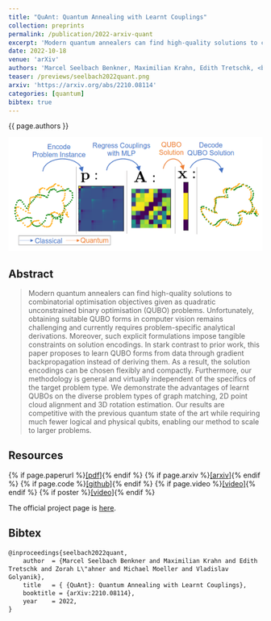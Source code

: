 ```yaml
---
title: "QuAnt: Quantum Annealing with Learnt Couplings"
collection: preprints
permalink: /publication/2022-arxiv-quant
excerpt: 'Modern quantum annealers can find high-quality solutions to combinatorial optimisation objectives given as quadratic unconstrained binary optimisation (QUBO) problems. Unfortunately, obtaining suitable QUBO forms in computer vision remains challenging and currently requires problem-specific analytical derivations. Moreover, such explicit formulations impose tangible constraints on solution encodings. In stark contrast to prior work, this paper proposes to learn QUBO forms from data through gradient backpropagation instead of deriving them. As a result, the solution encodings can be chosen flexibly and compactly. Furthermore, our methodology is general and virtually independent of the specifics of the target problem type. We demonstrate the advantages of learnt QUBOs on the diverse problem types of graph matching, 2D point cloud alignment and 3D rotation estimation. Our results are competitive with the previous quantum state of the art while requiring much fewer logical and physical qubits, enabling our method to scale to larger problems.'
date: 2022-10-18
venue: 'arXiv'
authors: 'Marcel Seelbach Benkner, Maximilian Krahn, Edith Tretschk, <b>Zorah Lähner</b>, Michael Moeller, Vladislav Golyanik'
teaser: /previews/seelbach2022quant.png
arxiv: 'https://arxiv.org/abs/2210.08114'
categories: [quantum]
bibtex: true
---
```


{{ page.authors }}

<img class="pub_teaser" src="../images/previews/seelbach2022quant.png" alt="Teaser Image" title="teaser" />

## Abstract

> Modern quantum annealers can find high-quality solutions to combinatorial optimisation objectives given as quadratic unconstrained binary optimisation (QUBO) problems. Unfortunately, obtaining suitable QUBO forms in computer vision remains challenging and currently requires problem-specific analytical derivations. Moreover, such explicit formulations impose tangible constraints on solution encodings. In stark contrast to prior work, this paper proposes to learn QUBO forms from data through gradient backpropagation instead of deriving them. As a result, the solution encodings can be chosen flexibly and compactly. Furthermore, our methodology is general and virtually independent of the specifics of the target problem type. We demonstrate the advantages of learnt QUBOs on the diverse problem types of graph matching, 2D point cloud alignment and 3D rotation estimation. Our results are competitive with the previous quantum state of the art while requiring much fewer logical and physical qubits, enabling our method to scale to larger problems. 

## Resources

{% if page.paperurl %}<a href=" {{ page.paperurl }} ">[pdf]</a>{% endif %} {% if page.arxiv %}<a href=" {{ page.arxiv }} ">[arxiv]</a>{% endif %} {% if page.code %}<a href=" {{ page.code }} ">[github]</a>{% endif %} {% if page.video %}<a href=" {{ page.video }} ">[video]</a>{% endif %} {% if poster %}<a href=" {{ page.poster }} ">[video]</a>{% endif %}

The official project page is <a href="https://4dqv.mpi-inf.mpg.de/QuAnt/">here</a>.

## Bibtex

    @inproceedings{seelbach2022quant,
        author 	= {Marcel Seelbach Benkner and Maximilian Krahn and Edith Tretschk and Zorah L\"ahner and Michael Moeller and Vladislav Golyanik},
        title 	= { {QuAnt}: Quantum Annealing with Learnt Couplings},
        booktitle = {arXiv:2210.08114},
        year 	= 2022,
    }
